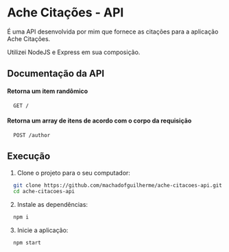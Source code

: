 
# Ache Citações - API

É uma API desenvolvida por mim que fornece as citações para a aplicação Ache Citações.

Utilizei NodeJS e Express em sua composição.


## Documentação da API

#### Retorna um item randômico

```http
  GET /
```

#### Retorna um array de itens de acordo com o corpo da requisição

```http
  POST /author
```


## Execução

1. Clone o projeto para o seu computador:

```bash
  git clone https://github.com/machadofguilherme/ache-citacoes-api.git
  cd ache-citacoes-api
```
2. Instale as dependências:

```bash
  npm i
```

3. Inicie a aplicação:

```bash
  npm start
```

